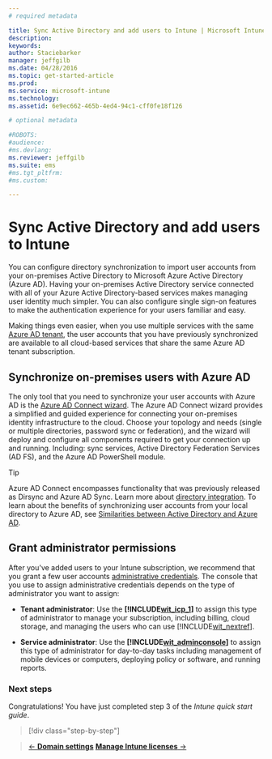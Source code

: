 ```yaml
---
# required metadata

title: Sync Active Directory and add users to Intune | Microsoft Intune
description:
keywords:
author: Staciebarker
manager: jeffgilb
ms.date: 04/28/2016
ms.topic: get-started-article
ms.prod:
ms.service: microsoft-intune
ms.technology:
ms.assetid: 6e9ec662-465b-4ed4-94c1-cff0fe18f126

# optional metadata

#ROBOTS:
#audience:
#ms.devlang:
ms.reviewer: jeffgilb
ms.suite: ems
#ms.tgt_pltfrm:
#ms.custom:

---
```



# Sync Active Directory and add users to Intune
You can configure directory synchronization to import user accounts from your on-premises Active Directory to Microsoft Azure Active Directory (Azure AD). Having your on-premises Active Directory service connected with all of your Azure Active Directory-based services makes managing user identity much simpler. You can also configure single sign-on features to make the authentication experience for your users familiar and easy.

Making things even easier, when you use multiple services with the same [Azure AD tenant](http://technet.microsoft.com/library/jj573650.aspx#BKMK_WhatIsAnAzureADTenant), the user accounts that you have previously synchronized are available to all cloud-based services that share the same Azure AD tenant subscription.

## Synchronize on-premises users with Azure AD
The only tool that you need to synchronize your user accounts with Azure AD is the [Azure AD Connect wizard](https://www.microsoft.com/download/details.aspx?id=47594). The Azure AD Connect wizard provides a simplified and guided experience for connecting your on-premises identity infrastructure to the cloud.  Choose your topology and needs (single or multiple directories, password sync or federation), and the wizard will deploy and configure all components required to get your connection up and running. Including: sync services, Active Directory Federation Services (AD FS), and the Azure AD PowerShell module.

> [!TIP]
> Azure AD Connect encompasses functionality that was previously released as Dirsync and Azure AD Sync. Learn more about [directory integration](http://technet.microsoft.com/library/jj573653.aspx). To learn about the benefits of synchronizing user accounts from your local directory to Azure AD, see [Similarities between Active Directory and Azure AD](http://technet.microsoft.com/library/dn518177.aspx).

## Grant administrator permissions
After you've added users to your Intune subscription, we recommend that you grant a few user accounts [administrative credentials](administrative-accounts-websites-perms.md). The console that you use to assign administrative credentials depends on the type of administrator you want to assign:

-   **Tenant administrator**: Use the **[!INCLUDE[wit_icp_1](../includes/wit_icp_1_md.md)]** to assign this type of administrator to manage your subscription, including billing, cloud storage, and managing the users who can use [!INCLUDE[wit_nextref](../includes/wit_nextref_md.md)].

-   **Service administrator**: Use the **[!INCLUDE[wit_adminconsole](../includes/wit_adminconsole_md.md)]** to assign this type of administrator for day-to-day tasks including management of mobile devices or computers, deploying policy or software, and running reports.


### Next steps
Congratulations! You have just completed step 3 of the *Intune quick start guide*.

>[!div class="step-by-step"]

>[&larr; **Domain settings**](.\start-with-a-paid-subscription-to-microsoft-intune-step-2.md)     [**Manage Intune licenses** &rarr;](.\start-with-a-paid-subscription-to-microsoft-intune-step-4.md)  
